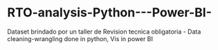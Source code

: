 # RTO-analysis-Python---Power-BI-
Dataset brindado por un taller de  Revision tecnica obligatoria - Data cleaning-wrangling done in python, Vis in power BI

